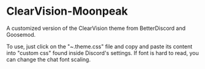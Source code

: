# ClearVision-Moonpeak
A customized version of the ClearVision theme from BetterDiscord and Goosemod.

To use, just click on the "~.theme.css" file and copy and paste its content into "custom css" found inside Discord's settings.
If font is hard to read, you can change the chat font scaling.

